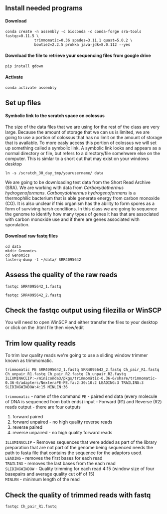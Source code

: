 ## Install needed programs
#### Download
```{BASH}
conda create -n assembly -c bioconda -c conda-forge sra-tools fastqc=0.11.5 \
             trimmomatic=0.36 spades=3.11.1 quast=5.0.2 \
             bowtie2=2.2.5 prokka java-jdk=8.0.112 --yes
```
#### Download the file to retrieve your sequencing files from google drive

```{BASH}
pip install gdown
```

#### Activate
```{BASH}
conda activate assembly
```

## Set up files

#### Symbolic link to the scratch space on colossus
The size of the data files that we are using for the rest of the class are very large.  Because the amount of storage that we can us is limited, we are going to use a portion of colossus that has no limit on the amount of storage that is available. 
To more easly access this portion of colossus we will set up something called a symbolic link.  A symbolic link looks and appears as a normal directory or file, but refers to a directory/file somehwere else on the computer.  This is simlar to a short cut that may exist on your windows desktop
```{BASH}
ln -s /scratch_30_day_tmp/yourusername/ data
```

We are going to be downloading test data from the Short Read Archive (SRA). We are working with data from *Carboxydothermus hydrogenoformans*. *Carboxydothermus hydrogenoformans* is a thermophilic bacterium that is able generate energy from carbon monoxide (CO). It is also unclear if this organism has the ability to form spores as a form of surviving harsh conditions.  In this class we are going to sequence the genome to identify how many types of genes it has that are associated with carbon monoxide use and if there are genes associated with sporulation.

#### Download raw fastq files
```{BASH}
cd data
mkdir Genomics
cd Genomics
fasterq-dump -t ~/data/ SRR4095642
```

## Assess the quality of the raw reads

```{BASH}
fastqc SRR4095642_1.fastq
```

```{BASH}
fastqc SRR4095642_2.fastq
```

## Check the fastqc output using filezilla or WinSCP
You will need to open WinSCP and either transfer the files to your desktop or click on the .html file then view/edit

## Trim low quality reads

To trim low quality reads we're going to use a sliding window trimmer known as trimmomatic.

```{BASH}
trimmomatic PE SRR4095642_1.fastq SRR4095642_2.fastq Ch_pair_R1.fastq Ch_unpair_R1.fastq Ch_pair_R2.fastq Ch_unpair_R2.fastq ILLUMINACLIP:~/miniconda3/pkgs/trimmomatic-0.36-6/share/trimmomatic-0.36-6/adapters/NexteraPE-PE.fa:2:30:10:2 LEADING:3 TRAILING:3 SLIDINGWINDOW:4:15 MINLEN:36
```
`trimmomatic` - name of the command
`PE` - paired end data (every molecule of DNA is sequenced from both ends)
input - Forward (R1) and Reverse (R2) reads
output - there are four outputs
  1. forward paired
  1. forward unpaired - no high quality reverse reads  
  1. reverse paired   
  1. reverse unpaired - no high quality forward reads  

`ILLUMINACLIP` - Removes sequences that were added as part of the library preparation that are not part of the genome being sequenced needs the path to fasta file that contains the sequence for the adaptors used.  
`LEADING` - removes the first bases for each read  
`TRAILING` - removes the last bases from the each read  
`SLIDINGWINDOW` - Quality trimming for each read 4:15 (window size of four basepairs and average quality cut off of 15)  
`MINLEN` - minimum length of the read  

## Check the quality of trimmed reads with fastq

```{BASH}
fastqc Ch_pair_R1.fastq
```
